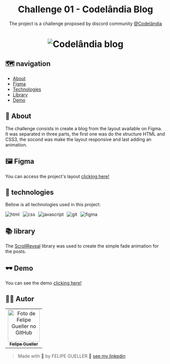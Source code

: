 <h1 align="center"> Challenge 01 - Codelândia Blog</h1>

<p align="center">
The project is a challenge proposed by discord community <a href="https://discord.gg/wNCWTVuxyz" target="_blank">@Codelândia</a>
</p>

<h1 align="center">
  <img src="https://media.giphy.com/media/HsPB162Rah32p8KRld/giphy.gif" alt="Codelândia blog" />
</h1>

## 🗺️ navigation 

  - [About](#about)
  - [Figma](#figma)
  - [Technologies](#technologies)
  - [Library](#library)
  - [Demo](#demo)

## 📃 About

The challenge consists in create a blog from the layout available on Figma. It was separated in three parts, the first one was do the structure HTML and CSS3, the socond was make the layout responsive and last adding an animation.

## 🖼️ Figma

You can access the project's layout [clicking here!](https://www.figma.com/file/Yb9IBH56g7T1hdIyZ3BMNO/Codel%C3%A2ndia-Desafios?node-id=0%3A1)

## 🚀 technologies

Bellow is all technologies used in this project:

<div style="display: flex; gap: 10px">
<img src="https://img.shields.io/badge/HTML5-E34F26?style=for-the-badge&logo=html5&logoColor=white" alt="html"/>
<img src="https://img.shields.io/badge/CSS3-1572B6?style=for-the-badge&logo=css3&logoColor=white" alt="css"/>
<img src="https://img.shields.io/badge/JavaScript-323330?style=for-the-badge&logo=javascript&logoColor=F7DF1E" alt="javascript"/>
<img src="https://img.shields.io/badge/Git-F05032?style=for-the-badge&logo=git&logoColor=white" alt="git"/>
<img src="https://img.shields.io/badge/Figma-F24E1E?style=for-the-badge&logo=figma&logoColor=white" alt="figma"/>

</div>

## 📚 library

The [ScrollReveal](https://github.com/jlmakes/scrollreveal) library was used to create the simple fade animation for the posts.

## 🕶️ Demo 

You can see the demo [clicking here!](https://felipegueller.github.io/desafios-codelandia/desafio1/)

## 👨‍🔬 Autor<br>

<table>
  <tr>
    <td align="center">
      <a href="https://github.com/felipegueller">
         <img src="https://avatars.githubusercontent.com/u/35064154?v=4" width="100px;" alt="Foto de Felipe Gueller no GitHub"/><br>
        <sub>
          <b>Felipe Gueller</b>
        </sub>
      </a>
    </td>
  </tr>
</table>

> Made with 💖 by FELIPE GUELLER 👋 [see my linkedin](https://www.linkedin.com/in/felipegueller/)